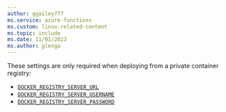 ```yaml
---
author: ggailey777
ms.service: azure-functions
ms.custom: linux-related-content
ms.topic: include
ms.date: 11/01/2023
ms.author: glenga
---
```


These settings are only required when deploying from a private container registry:

+ [`DOCKER_REGISTRY_SERVER_URL`](../articles/app-service/reference-app-settings.md#custom-containers) 
+ [`DOCKER_REGISTRY_SERVER_USERNAME`](../articles/app-service/reference-app-settings.md#custom-containers) 
+ [`DOCKER_REGISTRY_SERVER_PASSWORD`](../articles/app-service/reference-app-settings.md#custom-containers) 
